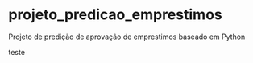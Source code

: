 # projeto_predicao_emprestimos
Projeto de predição de aprovação de emprestimos baseado em Python

teste